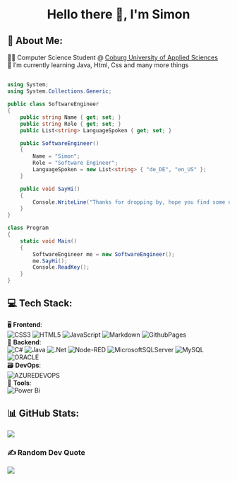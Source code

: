 <h1 align="center">Hello there 👋, I'm Simon</h1>

## 💫 About Me:

👨‍💻 Computer Science Student @ <a href="https://www.coburg-university.de/" target="_blank">Coburg University of Applied Sciences</a> <br>🌱 I’m currently learning Java, Html, Css and many more things

##

```C#
using System;
using System.Collections.Generic;

public class SoftwareEngineer
{
    public string Name { get; set; }
    public string Role { get; set; }
    public List<string> LanguageSpoken { get; set; }

    public SoftwareEngineer()
    {
        Name = "Simon";
        Role = "Software Engineer";
        LanguageSpoken = new List<string> { "de_DE", "en_US" };
    }

    public void SayHi()
    {
        Console.WriteLine("Thanks for dropping by, hope you find some of my work interesting.");
    }
}

class Program
{
    static void Main()
    {
        SoftwareEngineer me = new SoftwareEngineer();
        me.SayHi();
        Console.ReadKey();
    }
}
```

## 💻 Tech Stack:

🖥️ **Frontend**:<br> ![CSS3](https://img.shields.io/badge/css3-%231572B6.svg?style=for-the-badge&logo=css3&logoColor=white) ![HTML5](https://img.shields.io/badge/html5-%23E34F26.svg?style=for-the-badge&logo=html5&logoColor=white) ![JavaScript](https://img.shields.io/badge/javascript-%23323330.svg?style=for-the-badge&logo=javascript&logoColor=%23F7DF1E) ![Markdown](https://img.shields.io/badge/markdown-%23000000.svg?style=for-the-badge&logo=markdown&logoColor=white) ![GithubPages](https://img.shields.io/badge/github%20pages-121013?style=for-the-badge&logo=github&logoColor=white) <br>
💽 **Backend**:<br> ![C#](https://img.shields.io/badge/c%23-%23239120.svg?style=for-the-badge&logo=csharp&logoColor=white) ![Java](https://img.shields.io/badge/java-%23ED8B00.svg?style=for-the-badge&logo=openjdk&logoColor=white) ![.Net](https://img.shields.io/badge/.NET-5C2D91?style=for-the-badge&logo=.net&logoColor=white) ![Node-RED](https://img.shields.io/badge/Node--RED-%238F0000.svg?style=for-the-badge&logo=node-red&logoColor=white) ![MicrosoftSQLServer](https://img.shields.io/badge/Microsoft%20SQL%20Server-CC2927?style=for-the-badge&logo=microsoft%20sql%20server&logoColor=white) ![MySQL](https://img.shields.io/badge/mysql-%2300000f.svg?style=for-the-badge&logo=mysql&logoColor=white) ![ORACLE](https://img.shields.io/badge/ORACLE-%23f80000?style=for-the-badge&logo=oracle&logoColor=white) <br>
🗃️ **DevOps**:<br> ![AZUREDEVOPS](https://img.shields.io/badge/azuredevops-0078D7.svg?style=for-the-badge&logo=azuredevops&logoColor=white&color=%230078D7) <br>
🔧 **Tools**:<br> ![Power Bi](https://img.shields.io/badge/power_bi-F2C811?style=for-the-badge&logo=powerbi&logoColor=black) <br>

## 📊 GitHub Stats:

![](https://github-readme-stats.vercel.app/api?username=Apatagonicus&theme=transparent&hide_border=true&include_all_commits=false&count_private=false)<br/>

### ✍️ Random Dev Quote

![](https://quotes-github-readme.vercel.app/api?theme=radical)
